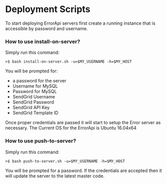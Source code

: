 # Deployment Scripts #

To start deploying ErrorApi servers first create a running instance that is accessible by password and username.

### How to use install-on-server? ###

Simply run this command:
```shell
>$ bash install-on-server.sh -u=$MY_USERNAME -h=$MY_HOST
```

You will be prompted for:

* a password for the server
* Username for MySQL
* Password for MySQL
* SendGrid Username
* SendGrid Password
* SendGrid API Key
* SendGrid Template ID

Once proper credentials are passed it will start to setup the Error server as necessary.
The Current OS for the ErrorApi is Ubuntu 16.04x64

### How to use push-to-server? ###

Simply run this command:
```shell
>$ bash push-to-server.sh -u=$MY_USERNAME -h=$MY_HOST
```

You will be prompted for a password. 
If the credentials are accepted then it will update the server to the latest master code.